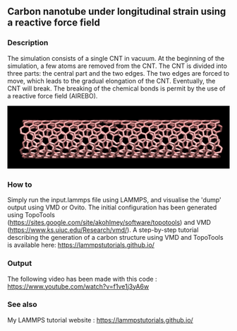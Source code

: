 ## Carbon nanotube under longitudinal strain using a reactive force field

### Description

The simulation consists of a single CNT in vacuum. At the beginning of the simulation, a few atoms are removed from the CNT. The CNT is divided into three parts: the central part and the two edges. The two edges are forced to move, which leads to the gradual elongation of the CNT. Eventually, the CNT will break. The breaking of the chemical bonds is permit by the use of a reactive force field (AIREBO). 

![Algorithm schema](./CNTunderdeformation.jpeg)

### How to

Simply run the input.lammps file using LAMMPS, and visualise the 'dump' output using VMD or Ovito. The initial configuration has been generated using TopoTools (https://sites.google.com/site/akohlmey/software/topotools) and VMD (https://www.ks.uiuc.edu/Research/vmd/). A step-by-step tutorial describing the generation of a carbon structure using VMD and TopoTools is available here: https://lammpstutorials.github.io/

### Output

The following video has been made with this code : https://www.youtube.com/watch?v=f1ve1j3yA6w

### See also

My LAMMPS tutorial website : https://lammpstutorials.github.io/


